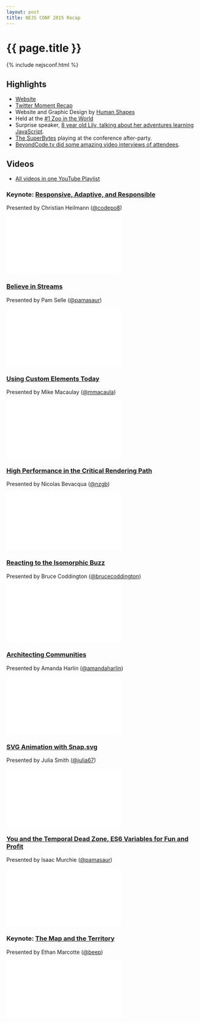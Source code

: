 ```yaml
---
layout: post
title: NEJS CONF 2015 Recap
---
```


# {{ page.title }}

{% include nejsconf.html %}

## Highlights

* [Website](https://2015.nejsconf.com/)
* [Twitter Moment Recap](https://twitter.com/i/moments/853089328741978113)
* Website and Graphic Design by [Human Shapes](https://twitter.com/humanshapes)
* Held at the [#1 Zoo in the World](http://www.omahazoo.com/)
* Surprise speaker, [8 year old Lily, talking about her adventures learning JavaScript](https://twitter.com/LilyNEJSConf).
* [The SuperBytes](https://twitter.com/TheSuperBytes) playing at the conference after-party.
* [BeyondCode.tv did some amazing video interviews of attendees](https://beyondcode.tv/nejsconf/).

## Videos

* [All videos in one YouTube Playlist](https://www.youtube.com/watch?v=Xve7QCNNeMs&list=PLzcPHbGhqFeTHP1nCW4JFjtixxNFdHouO)

### Keynote: [Responsive, Adaptive, and Responsible](https://www.youtube.com/watch?v=Xve7QCNNeMs)

Presented by Christian Heilmann ([@codepo8](https://twitter.com/codepo8))

<div class="fluid-width-video-wrapper"><iframe src="//www.youtube.com/embed/Xve7QCNNeMs" frameborder="0" allowfullscreen></iframe></div>

### [Believe in Streams](https://www.youtube.com/watch?v=EcpLuCr7p40)

Presented by Pam Selle ([@pamasaur](https://twitter.com/pamasaur))

<div class="fluid-width-video-wrapper"><iframe src="//www.youtube.com/embed/EcpLuCr7p40" frameborder="0" allowfullscreen></iframe></div>

### [Using Custom Elements Today](https://www.youtube.com/watch?v=wptYUMMmsgg)

Presented by Mike Macaulay ([@mmacaula](https://twitter.com/mmacaula))

<div class="fluid-width-video-wrapper"><iframe src="//www.youtube.com/embed/wptYUMMmsgg" frameborder="0" allowfullscreen></iframe></div>

### [High Performance in the Critical Rendering Path](https://www.youtube.com/watch?v=PqA3jBpT6T0)

Presented by Nicolas Bevacqua ([@nzgb](https://twitter.com/nzgb))

<div class="fluid-width-video-wrapper"><iframe src="//www.youtube.com/embed/PqA3jBpT6T0" frameborder="0" allowfullscreen></iframe></div>

### [Reacting to the Isomorphic Buzz](https://www.youtube.com/watch?v=EcpLuCr7p40)

Presented by Bruce Coddington ([@brucecoddington](https://twitter.com/brucecoddington))

<div class="fluid-width-video-wrapper"><iframe src="//www.youtube.com/embed/EcpLuCr7p40" frameborder="0" allowfullscreen></iframe></div>

### [Architecting Communities](https://www.youtube.com/watch?v=pXn9WxzVbFM)

Presented by Amanda Harlin ([@amandaharlin](https://twitter.com/amandaharlin))

<div class="fluid-width-video-wrapper"><iframe src="//www.youtube.com/embed/pXn9WxzVbFM" frameborder="0" allowfullscreen></iframe></div>

### [SVG Animation with Snap.svg](https://www.youtube.com/watch?v=EcpLuCr7p40)

Presented by Julia Smith ([@julia67](https://twitter.com/julia67))

<div class="fluid-width-video-wrapper"><iframe src="//www.youtube.com/embed/EcpLuCr7p40" frameborder="0" allowfullscreen></iframe></div>

### [You and the Temporal Dead Zone, ES6 Variables for Fun and Profit](https://www.youtube.com/watch?v=9eHHiFxWGDE)

Presented by Isaac Murchie ([@pamasaur](https://twitter.com/pamasaur))

<div class="fluid-width-video-wrapper"><iframe src="//www.youtube.com/embed/9eHHiFxWGDE" frameborder="0" allowfullscreen></iframe></div>

### Keynote: [The Map and the Territory](https://www.youtube.com/watch?v=_a2IaweyHEY)

Presented by Ethan Marcotte ([@beep](https://twitter.com/beep))

<div class="fluid-width-video-wrapper"><iframe src="//www.youtube.com/embed/_a2IaweyHEY" frameborder="0" allowfullscreen></iframe></div>